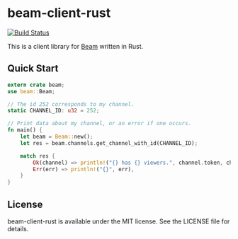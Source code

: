 # beam-client-rust

[![Build Status](https://travis-ci.org/jackcook/beam-client-rust.svg)](https://travis-ci.org/jackcook/beam-client-rust)

This is a client library for [Beam](https://dev.beam.pro) written in Rust.

## Quick Start

```rust
extern crate beam;
use beam::Beam;

// The id 252 corresponds to my channel.
static CHANNEL_ID: u32 = 252;

// Print data about my channel, or an error if one occurs.
fn main() {
    let beam = Beam::new();
    let res = beam.channels.get_channel_with_id(CHANNEL_ID);

    match res {
        Ok(channel) => println!("{} has {} viewers.", channel.token, channel.viewersCurrent),
        Err(err) => println!("{}", err),
    }
}
```

## License

beam-client-rust is available under the MIT license. See the LICENSE file for details.
